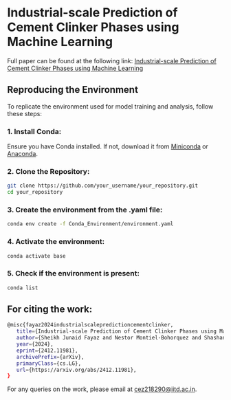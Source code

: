 # Industrial-scale Prediction of Cement Clinker Phases using Machine Learning

Full paper can be found at the following link: [Industrial-scale Prediction of Cement Clinker Phases using Machine Learning](https://arxiv.org/abs/2412.11981)

## Reproducing the Environment

To replicate the environment used for model training and analysis, follow these steps:

### 1. Install Conda:
   Ensure you have Conda installed. If not, download it from [Miniconda](https://docs.conda.io/en/latest/miniconda.html) or [Anaconda](https://www.anaconda.com/).

### 2. Clone the Repository:
   ```bash
   git clone https://github.com/your_username/your_repository.git
   cd your_repository
   ```
### 3. Create the environment from the .yaml file:
   ```bash
   conda env create -f Conda_Environment/environment.yaml
   ```
### 4. Activate the environment:
   ```bash
   conda activate base
   ```
### 5. Check if the environment is present:
   ```bash
   conda list
   ```
## For citing the work:
   ```bash
   @misc{fayaz2024industrialscalepredictioncementclinker,
      title={Industrial-scale Prediction of Cement Clinker Phases using Machine Learning}, 
      author={Sheikh Junaid Fayaz and Nestor Montiel-Bohorquez and Shashank Bishnoi and Matteo Romano and Manuele Gatti and N. M. Anoop Krishnan},
      year={2024},
      eprint={2412.11981},
      archivePrefix={arXiv},
      primaryClass={cs.LG},
      url={https://arxiv.org/abs/2412.11981}, 
}
   ```

For any queries on the work, please email at cez218290@iitd.ac.in.




